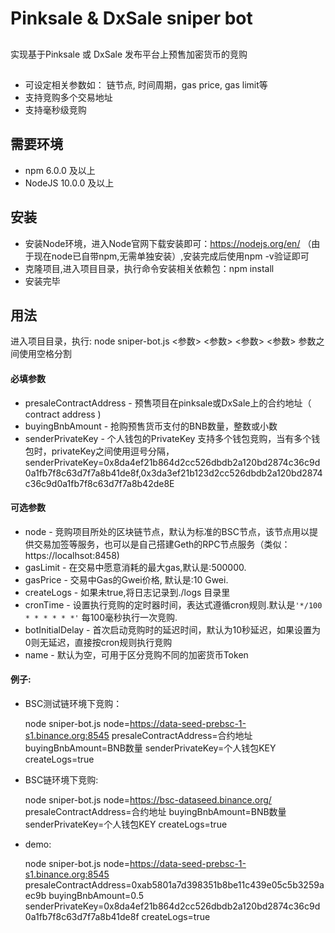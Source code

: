 # Pinksale & DxSale sniper bot

## 
实现基于Pinksale 或 DxSale 发布平台上预售加密货币的竞购

## 
* 可设定相关参数如： 链节点, 时间周期，gas price, gas limit等
* 支持竞购多个交易地址
* 支持毫秒级竞购

## 需要环境
* npm 6.0.0 及以上
* NodeJS 10.0.0 及以上

## 安装
* 安装Node环境，进入Node官网下载安装即可：https://nodejs.org/en/ 
 （由于现在node已自带npm,无需单独安装）,安装完成后使用npm -v验证即可
* 克隆项目,进入项目目录，执行命令安装相关依赖包：npm install
* 安装完毕

## 用法
进入项目目录，执行: node sniper-bot.js <参数> <参数> <参数> <参数> 
参数之间使用空格分割

#### 必填参数
* presaleContractAddress - 预售项目在pinksale或DxSale上的合约地址（ contract address )
* buyingBnbAmount - 抢购预售货币支付的BNB数量，整数或小数
* senderPrivateKey - 个人钱包的PrivateKey
  支持多个钱包竞购，当有多个钱包时，privateKey之间使用逗号分隔，  senderPrivateKey=0x8da4ef21b864d2cc526dbdb2a120bd2874c36c9d0a1fb7f8c63d7f7a8b41de8f,0x3da3ef21b123d2cc526dbdb2a120bd2874c36c9d0a1fb7f8c63d7f7a8b42de8E

#### 可选参数
* node - 竞购项目所处的区块链节点，默认为标准的BSC节点，该节点用以提供交易加签等服务，也可以是自己搭建Geth的RPC节点服务（类似：https://localhsot:8458)
* gasLimit - 在交易中愿意消耗的最大gas,默认是:500000.
* gasPrice - 交易中Gas的Gwei价格, 默认是:10 Gwei.
* createLogs - 如果未true,将日志记录到./logs 目录里
* cronTime - 设置执行竞购的定时器时间，表达式遵循cron规则.默认是`'*/100 * * * * * *'` 每100毫秒执行一次竞购.
* botInitialDelay - 首次启动竞购时的延迟时间，默认为10秒延迟，如果设置为0则无延迟，直接按cron规则执行竞购
* name - 默认为空，可用于区分竞购不同的加密货币Token

#### 例子:
* BSC测试链环境下竞购：

  node sniper-bot.js node=https://data-seed-prebsc-1-s1.binance.org:8545 presaleContractAddress=合约地址 buyingBnbAmount=BNB数量 senderPrivateKey=个人钱包KEY createLogs=true

* BSC链环境下竞购: 
  
  node sniper-bot.js node=https://bsc-dataseed.binance.org/ presaleContractAddress=合约地址 buyingBnbAmount=BNB数量 senderPrivateKey=个人钱包KEY createLogs=true
  
* demo: 

  node sniper-bot.js node=https://data-seed-prebsc-1-s1.binance.org:8545 presaleContractAddress=0xab5801a7d398351b8be11c439e05c5b3259aec9b buyingBnbAmount=0.5 senderPrivateKey=0x8da4ef21b864d2cc526dbdb2a120bd2874c36c9d0a1fb7f8c63d7f7a8b41de8f createLogs=true
  

